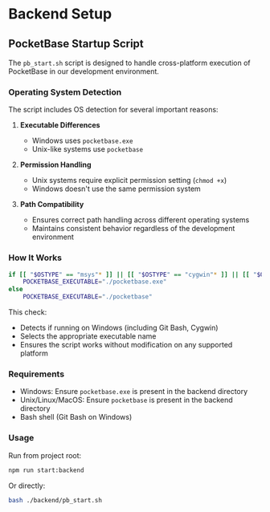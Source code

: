 # Backend Setup

## PocketBase Startup Script

The `pb_start.sh` script is designed to handle cross-platform execution of PocketBase in our development environment.

### Operating System Detection

The script includes OS detection for several important reasons:

1. **Executable Differences**
   - Windows uses `pocketbase.exe`
   - Unix-like systems use `pocketbase`

2. **Permission Handling**
   - Unix systems require explicit permission setting (`chmod +x`)
   - Windows doesn't use the same permission system

3. **Path Compatibility**
   - Ensures correct path handling across different operating systems
   - Maintains consistent behavior regardless of the development environment

### How It Works

```bash
if [[ "$OSTYPE" == "msys"* ]] || [[ "$OSTYPE" == "cygwin"* ]] || [[ "$OSTYPE" == "win"* ]]; then
    POCKETBASE_EXECUTABLE="./pocketbase.exe"
else
    POCKETBASE_EXECUTABLE="./pocketbase"
```


This check:
- Detects if running on Windows (including Git Bash, Cygwin)
- Selects the appropriate executable name
- Ensures the script works without modification on any supported platform

### Requirements

- Windows: Ensure `pocketbase.exe` is present in the backend directory
- Unix/Linux/MacOS: Ensure `pocketbase` is present in the backend directory
- Bash shell (Git Bash on Windows)

### Usage

Run from project root:
```bash
npm run start:backend
```

Or directly:
```bash
bash ./backend/pb_start.sh
```